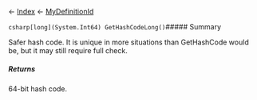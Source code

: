 ← [Index](Api-Index) ← [MyDefinitionId](VRage.Game.MyDefinitionId)

```csharp[long](System.Int64) GetHashCodeLong()```##### Summary

Safer hash code. It is unique in more situations than GetHashCode would be, but it may still require full check.

##### Returns

64-bit hash code.

